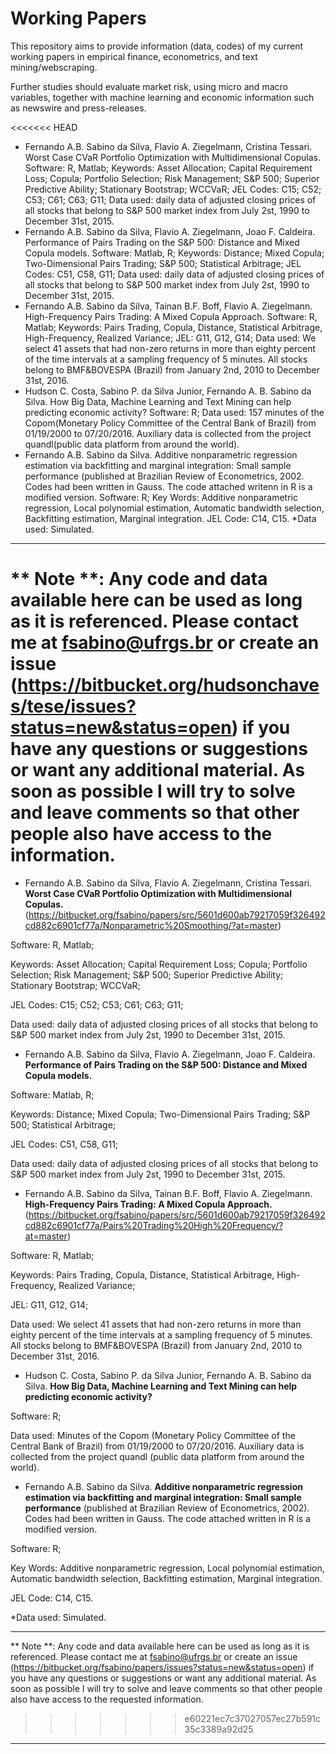 Working Papers
==============

This repository aims to provide information (data, codes) of my current working papers in empirical finance, econometrics, and text mining/webscraping. 

Further studies should evaluate market risk, using micro and macro variables, together with machine learning and economic information such as newswire and press-releases. 

<<<<<<< HEAD
* Fernando A.B. Sabino da Silva, Flavio A. Ziegelmann, Cristina Tessari. Worst Case CVaR Portfolio Optimization with Multidimensional
Copulas.
Software: R, Matlab;
Keywords: Asset Allocation; Capital Requirement Loss; Copula; Portfolio Selection; Risk Management;
S&P 500; Superior Predictive Ability; Stationary Bootstrap; WCCVaR; 
JEL Codes: C15; C52; C53; C61; C63; G11;
Data used: daily data of adjusted closing prices of all stocks that belong to S&P 500
market index from July 2st, 1990 to December 31st, 2015.
* Fernando A.B. Sabino da Silva, Flavio A. Ziegelmann, Joao F. Caldeira. Performance of Pairs Trading on the S&P 500: Distance and Mixed
Copula models.
Software: Matlab, R;
Keywords: Distance; Mixed Copula; Two-Dimensional Pairs Trading; S&P 500; Statistical Arbitrage;
JEL Codes: C51, C58, G11;
Data used: daily data of adjusted closing prices of all stocks that belong to S&P 500
market index from July 2st, 1990 to December 31st, 2015.
* Fernando A.B. Sabino da Silva, Tainan B.F. Boff, Flavio A. Ziegelmann. High-Frequency Pairs Trading: A Mixed Copula Approach. 
Software: R, Matlab;
Keywords: Pairs Trading, Copula, Distance, Statistical Arbitrage, High-Frequency, Realized Variance;
JEL: G11, G12, G14;
Data used: We select 41 assets that had non-zero returns in more than eighty percent of the time intervals at a sampling frequency of 5 minutes. All stocks belong to BMF&BOVESPA (Brazil) from January 2nd, 2010 to December 31st, 2016.
* Hudson C. Costa, Sabino P. da Silva Junior, Fernando A. B. Sabino da Silva. How Big Data, Machine Learning and Text Mining can help predicting economic activity?
Software: R;
Data used: 157 minutes of the Copom(Monetary Policy Committee of the Central Bank of Brazil) from 01/19/2000 to 07/20/2016. Auxiliary data is collected from the project quandl(public data platform from around the world).
* Fernando A.B. Sabino da Silva. Additive nonparametric regression estimation via backfitting
and marginal integration: Small sample performance (published at Brazilian Review of Econometrics, 2002. Codes had been written in Gauss. The code attached writenn in R is a modified version.
Software: R;
Key Words: Additive nonparametric regression, Local polynomial estimation, Automatic bandwidth selection, Backfitting estimation, Marginal integration.
JEL Code: C14, C15.
*Data used: Simulated.



---
** Note **: Any code and data available here can be used as long as it is referenced. Please contact me at fsabino@ufrgs.br or create an issue (https://bitbucket.org/hudsonchaves/tese/issues?status=new&status=open) if you have any questions or suggestions or want any additional material. As soon as possible I will try to solve and leave comments so that other people also have access to the information.
=======
* Fernando A.B. Sabino da Silva, Flavio A. Ziegelmann, Cristina Tessari. **Worst Case CVaR Portfolio Optimization with Multidimensional
Copulas.** (https://bitbucket.org/fsabino/papers/src/5601d600ab79217059f326492cd882c6901cf77a/Nonparametric%20Smoothing/?at=master)

Software: R, Matlab;

Keywords: Asset Allocation; Capital Requirement Loss; Copula; Portfolio Selection; Risk Management; S&P 500; Superior Predictive Ability; Stationary Bootstrap; WCCVaR; 

JEL Codes: C15; C52; C53; C61; C63; G11;

Data used: daily data of adjusted closing prices of all stocks that belong to S&P 500 market index from July 2st, 1990 to December 31st, 2015.


* Fernando A.B. Sabino da Silva, Flavio A. Ziegelmann, Joao F. Caldeira. **Performance of Pairs Trading on the S&P 500: Distance and Mixed
Copula models.**

Software: Matlab, R;

Keywords: Distance; Mixed Copula; Two-Dimensional Pairs Trading; S&P 500; Statistical Arbitrage;

JEL Codes: C51, C58, G11;

Data used: daily data of adjusted closing prices of all stocks that belong to S&P 500 market index from July 2st, 1990 to December 31st, 2015.


* Fernando A.B. Sabino da Silva, Tainan B.F. Boff, Flavio A. Ziegelmann. **High-Frequency Pairs Trading: A Mixed Copula Approach.** (https://bitbucket.org/fsabino/papers/src/5601d600ab79217059f326492cd882c6901cf77a/Pairs%20Trading%20High%20Frequency/?at=master)

Software: R, Matlab;

Keywords: Pairs Trading, Copula, Distance, Statistical Arbitrage, High-Frequency, Realized Variance;

JEL: G11, G12, G14;

Data used: We select 41 assets that had non-zero returns in more than eighty percent of the time intervals at a sampling frequency of 5 minutes. All stocks belong to BMF&BOVESPA (Brazil) from January 2nd, 2010 to December 31st, 2016.


* Hudson C. Costa, Sabino P. da Silva Junior, Fernando A. B. Sabino da Silva. **How Big Data, Machine Learning and Text Mining can help predicting economic activity?**

Software: R;

Data used: Minutes of the Copom (Monetary Policy Committee of the Central Bank of Brazil) from 01/19/2000 to 07/20/2016. Auxiliary data is collected from the project quandl (public data platform from around the world).


* Fernando A.B. Sabino da Silva. **Additive nonparametric regression estimation via backfitting
and marginal integration: Small sample performance** (published at Brazilian Review of Econometrics, 2002). Codes had been written in Gauss. The code attached written in R is a modified version.

Software: R;

Key Words: Additive nonparametric regression, Local polynomial estimation, Automatic bandwidth selection, Backfitting estimation, Marginal integration.

JEL Code: C14, C15.

*Data used: Simulated.



---
** Note **: Any code and data available here can be used as long as it is referenced. Please contact me at fsabino@ufrgs.br or create an issue (https://bitbucket.org/fsabino/papers/issues?status=new&status=open) if you have any questions or suggestions or want any additional material. As soon as possible I will try to solve and leave comments so that other people also have access to the requested information.
>>>>>>> e60221ec7c37027057ec27b591c35c3389a92d25

---